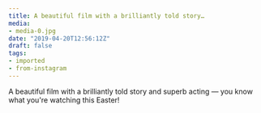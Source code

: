 ```yaml
---
title: A beautiful film with a brilliantly told story…
media:
- media-0.jpg
date: "2019-04-20T12:56:12Z"
draft: false
tags:
- imported
- from-instagram
---
```

A beautiful film with a brilliantly told story and superb acting — you know what you're watching this Easter\!
